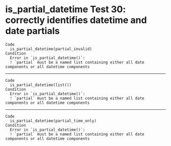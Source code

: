 # is_partial_datetime Test 30: correctly identifies datetime and date partials

    Code
      is_partial_datetime(partial_invalid)
    Condition
      Error in `is_partial_datetime()`:
      ! `partial` must be a named list containing either all date components or all datetime components

---

    Code
      is_partial_datetime(list())
    Condition
      Error in `is_partial_datetime()`:
      ! `partial` must be a named list containing either all date components or all datetime components

---

    Code
      is_partial_datetime(partial_time_only)
    Condition
      Error in `is_partial_datetime()`:
      ! `partial` must be a named list containing either all date components or all datetime components

